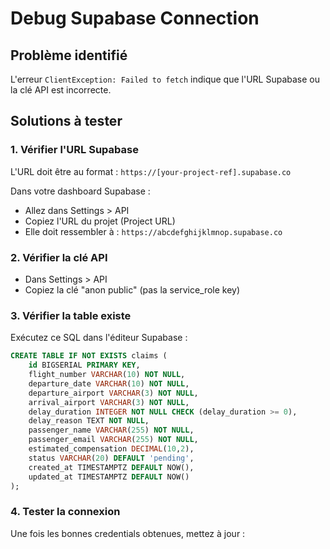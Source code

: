 # Debug Supabase Connection

## Problème identifié
L'erreur `ClientException: Failed to fetch` indique que l'URL Supabase ou la clé API est incorrecte.

## Solutions à tester

### 1. Vérifier l'URL Supabase
L'URL doit être au format : `https://[your-project-ref].supabase.co`

Dans votre dashboard Supabase :
- Allez dans Settings > API
- Copiez l'URL du projet (Project URL)
- Elle doit ressembler à : `https://abcdefghijklmnop.supabase.co`

### 2. Vérifier la clé API
- Dans Settings > API 
- Copiez la clé "anon public" (pas la service_role key)

### 3. Vérifier la table existe
Exécutez ce SQL dans l'éditeur Supabase :
```sql
CREATE TABLE IF NOT EXISTS claims (
    id BIGSERIAL PRIMARY KEY,
    flight_number VARCHAR(10) NOT NULL,
    departure_date VARCHAR(10) NOT NULL,
    departure_airport VARCHAR(3) NOT NULL,
    arrival_airport VARCHAR(3) NOT NULL,
    delay_duration INTEGER NOT NULL CHECK (delay_duration >= 0),
    delay_reason TEXT NOT NULL,
    passenger_name VARCHAR(255) NOT NULL,
    passenger_email VARCHAR(255) NOT NULL,
    estimated_compensation DECIMAL(10,2),
    status VARCHAR(20) DEFAULT 'pending',
    created_at TIMESTAMPTZ DEFAULT NOW(),
    updated_at TIMESTAMPTZ DEFAULT NOW()
);
```

### 4. Tester la connexion
Une fois les bonnes credentials obtenues, mettez à jour :